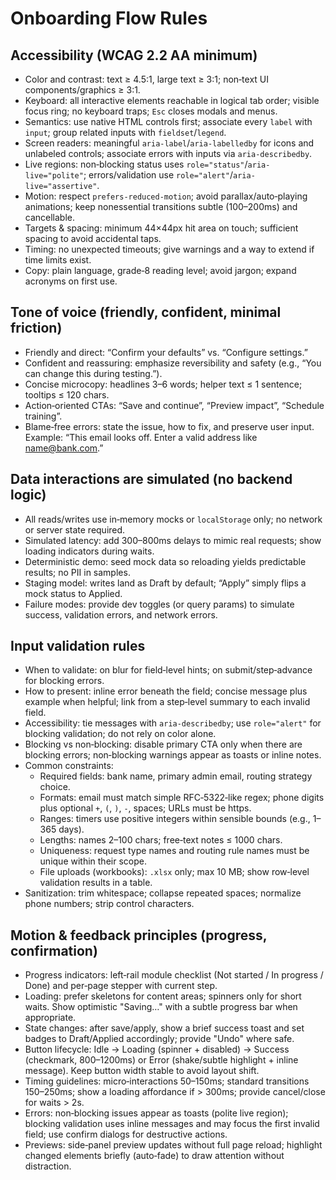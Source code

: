 # Onboarding Flow Rules

## Accessibility (WCAG 2.2 AA minimum)
- Color and contrast: text ≥ 4.5:1, large text ≥ 3:1; non‑text UI components/graphics ≥ 3:1.
- Keyboard: all interactive elements reachable in logical tab order; visible focus ring; no keyboard traps; `Esc` closes modals and menus.
- Semantics: use native HTML controls first; associate every `label` with `input`; group related inputs with `fieldset`/`legend`.
- Screen readers: meaningful `aria-label`/`aria-labelledby` for icons and unlabeled controls; associate errors with inputs via `aria-describedby`.
- Live regions: non‑blocking status uses `role="status"`/`aria-live="polite"`; errors/validation use `role="alert"`/`aria-live="assertive"`.
- Motion: respect `prefers-reduced-motion`; avoid parallax/auto‑playing animations; keep nonessential transitions subtle (100–200ms) and cancellable.
- Targets & spacing: minimum 44×44px hit area on touch; sufficient spacing to avoid accidental taps.
- Timing: no unexpected timeouts; give warnings and a way to extend if time limits exist.
- Copy: plain language, grade‑8 reading level; avoid jargon; expand acronyms on first use.

## Tone of voice (friendly, confident, minimal friction)
- Friendly and direct: “Confirm your defaults” vs. “Configure settings.”
- Confident and reassuring: emphasize reversibility and safety (e.g., “You can change this during testing.”).
- Concise microcopy: headlines 3–6 words; helper text ≤ 1 sentence; tooltips ≤ 120 chars.
- Action‑oriented CTAs: “Save and continue”, “Preview impact”, “Schedule training”.
- Blame‑free errors: state the issue, how to fix, and preserve user input. Example: “This email looks off. Enter a valid address like name@bank.com.”

## Data interactions are simulated (no backend logic)
- All reads/writes use in‑memory mocks or `localStorage` only; no network or server state required.
- Simulated latency: add 300–800ms delays to mimic real requests; show loading indicators during waits.
- Deterministic demo: seed mock data so reloading yields predictable results; no PII in samples.
- Staging model: writes land as Draft by default; “Apply” simply flips a mock status to Applied.
- Failure modes: provide dev toggles (or query params) to simulate success, validation errors, and network errors.

## Input validation rules
- When to validate: on blur for field‑level hints; on submit/step‑advance for blocking errors.
- How to present: inline error beneath the field; concise message plus example when helpful; link from a step‑level summary to each invalid field.
- Accessibility: tie messages with `aria-describedby`; use `role="alert"` for blocking validation; do not rely on color alone.
- Blocking vs non‑blocking: disable primary CTA only when there are blocking errors; non‑blocking warnings appear as toasts or inline notes.
- Common constraints:
  - Required fields: bank name, primary admin email, routing strategy choice.
  - Formats: email must match simple RFC‑5322‑like regex; phone digits plus optional `+`, `(`, `)`, `-`, spaces; URLs must be https.
  - Ranges: timers use positive integers within sensible bounds (e.g., 1–365 days).
  - Lengths: names 2–100 chars; free‑text notes ≤ 1000 chars.
  - Uniqueness: request type names and routing rule names must be unique within their scope.
  - File uploads (workbooks): `.xlsx` only; max 10 MB; show row‑level validation results in a table.
- Sanitization: trim whitespace; collapse repeated spaces; normalize phone numbers; strip control characters.

## Motion & feedback principles (progress, confirmation)
- Progress indicators: left‑rail module checklist (Not started / In progress / Done) and per‑page stepper with current step.
- Loading: prefer skeletons for content areas; spinners only for short waits. Show optimistic "Saving…" with a subtle progress bar when appropriate.
- State changes: after save/apply, show a brief success toast and set badges to Draft/Applied accordingly; provide "Undo" where safe.
- Button lifecycle: Idle → Loading (spinner + disabled) → Success (checkmark, 800–1200ms) or Error (shake/subtle highlight + inline message). Keep button width stable to avoid layout shift.
- Timing guidelines: micro‑interactions 50–150ms; standard transitions 150–250ms; show a loading affordance if > 300ms; provide cancel/close for waits > 2s.
- Errors: non‑blocking issues appear as toasts (polite live region); blocking validation uses inline messages and may focus the first invalid field; use confirm dialogs for destructive actions.
- Previews: side‑panel preview updates without full page reload; highlight changed elements briefly (auto‑fade) to draw attention without distraction.



